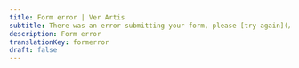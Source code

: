 ```yaml
---
title: Form error | Ver Artis
subtitle: There was an error submitting your form, please [try again](/contact/)
description: Form error
translationKey: formerror
draft: false
---
```

